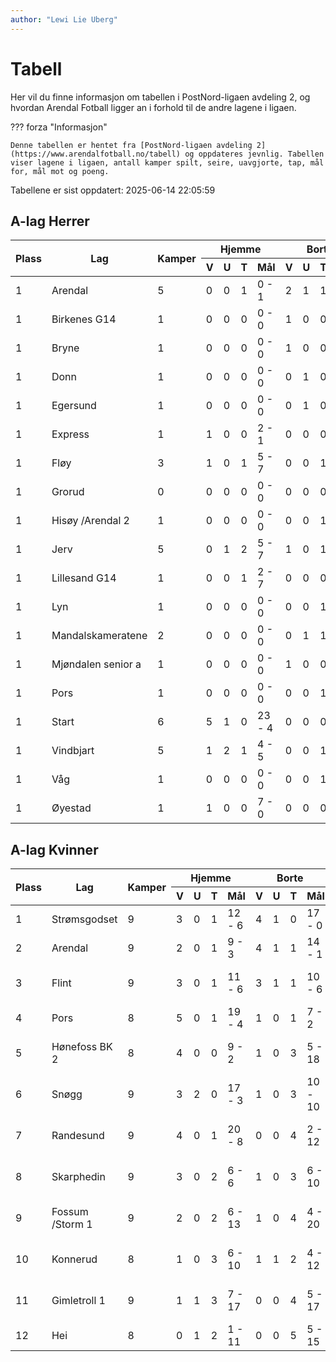 ```yaml
---
author: "Lewi Lie Uberg"
---
```


# Tabell

Her vil du finne informasjon om tabellen i PostNord-ligaen avdeling 2, og hvordan Arendal Fotball ligger an i forhold til de andre lagene i ligaen.

??? forza "Informasjon"

    Denne tabellen er hentet fra [PostNord-ligaen avdeling 2](https://www.arendalfotball.no/tabell) og oppdateres jevnlig. Tabellen viser lagene i ligaen, antall kamper spilt, seire, uavgjorte, tap, mål for, mål mot og poeng.

Tabellene er sist oppdatert: 2025-06-14 22:05:59

## A-lag Herrer

<table>
  <thead>
    <tr class="row-highlight">
      <th rowspan="2">Plass</th>
      <th rowspan="2">Lag</th>
      <th rowspan="2">Kamper</th>
      <th colspan="4">Hjemme</th>
      <th colspan="4">Borte</th>
      <th colspan="5">Total</th>
      <th rowspan="2">Poeng</th>
    </tr>
    <tr class="row-highlight">
      <th>V</th>
      <th>U</th>
      <th>T</th>
      <th>Mål</th>
      <th>V</th>
      <th>U</th>
      <th>T</th>
      <th>Mål</th>
      <th>V</th>
      <th>U</th>
      <th>T</th>
      <th>Mål</th>
      <th>Diff</th>
    </tr>
  </thead>
  <tbody>
    <tr class="row-highlight">
      <td>1</td>
      <td>Arendal</td>
      <td>5</td>
      <td>0</td>
      <td>0</td>
      <td>1</td>
      <td>0 - 1</td>
      <td>2</td>
      <td>1</td>
      <td>1</td>
      <td>10 - 7</td>
      <td>2</td>
      <td>1</td>
      <td>2</td>
      <td>10 - 8</td>
      <td>2</td>
      <td>0</td>
    </tr>
    <tr>
      <td>1</td>
      <td>Birkenes G14</td>
      <td>1</td>
      <td>0</td>
      <td>0</td>
      <td>0</td>
      <td>0 - 0</td>
      <td>1</td>
      <td>0</td>
      <td>0</td>
      <td>7 - 2</td>
      <td>1</td>
      <td>0</td>
      <td>0</td>
      <td>7 - 2</td>
      <td>5</td>
      <td>0</td>
    </tr>
    <tr>
      <td>1</td>
      <td>Bryne</td>
      <td>1</td>
      <td>0</td>
      <td>0</td>
      <td>0</td>
      <td>0 - 0</td>
      <td>1</td>
      <td>0</td>
      <td>0</td>
      <td>1 - 0</td>
      <td>1</td>
      <td>0</td>
      <td>0</td>
      <td>1 - 0</td>
      <td>1</td>
      <td>0</td>
    </tr>
    <tr>
      <td>1</td>
      <td>Donn</td>
      <td>1</td>
      <td>0</td>
      <td>0</td>
      <td>0</td>
      <td>0 - 0</td>
      <td>0</td>
      <td>1</td>
      <td>0</td>
      <td>1 - 1</td>
      <td>0</td>
      <td>1</td>
      <td>0</td>
      <td>1 - 1</td>
      <td>0</td>
      <td>0</td>
    </tr>
    <tr>
      <td>1</td>
      <td>Egersund</td>
      <td>1</td>
      <td>0</td>
      <td>0</td>
      <td>0</td>
      <td>0 - 0</td>
      <td>0</td>
      <td>1</td>
      <td>0</td>
      <td>0 - 0</td>
      <td>0</td>
      <td>1</td>
      <td>0</td>
      <td>0 - 0</td>
      <td>0</td>
      <td>0</td>
    </tr>
    <tr>
      <td>1</td>
      <td>Express</td>
      <td>1</td>
      <td>1</td>
      <td>0</td>
      <td>0</td>
      <td>2 - 1</td>
      <td>0</td>
      <td>0</td>
      <td>0</td>
      <td>0 - 0</td>
      <td>1</td>
      <td>0</td>
      <td>0</td>
      <td>2 - 1</td>
      <td>1</td>
      <td>0</td>
    </tr>
    <tr>
      <td>1</td>
      <td>Fløy</td>
      <td>3</td>
      <td>1</td>
      <td>0</td>
      <td>1</td>
      <td>5 - 7</td>
      <td>0</td>
      <td>0</td>
      <td>1</td>
      <td>1 - 5</td>
      <td>1</td>
      <td>0</td>
      <td>2</td>
      <td>6 - 12</td>
      <td>-6</td>
      <td>0</td>
    </tr>
    <tr>
      <td>1</td>
      <td>Grorud</td>
      <td>0</td>
      <td>0</td>
      <td>0</td>
      <td>0</td>
      <td>0 - 0</td>
      <td>0</td>
      <td>0</td>
      <td>0</td>
      <td>0 - 0</td>
      <td>0</td>
      <td>0</td>
      <td>0</td>
      <td>0 - 0</td>
      <td>0</td>
      <td>0</td>
    </tr>
    <tr class="row-highlight">
      <td>1</td>
      <td>Hisøy /Arendal 2</td>
      <td>1</td>
      <td>0</td>
      <td>0</td>
      <td>0</td>
      <td>0 - 0</td>
      <td>0</td>
      <td>0</td>
      <td>1</td>
      <td>0 - 7</td>
      <td>0</td>
      <td>0</td>
      <td>1</td>
      <td>0 - 7</td>
      <td>-7</td>
      <td>0</td>
    </tr>
    <tr>
      <td>1</td>
      <td>Jerv</td>
      <td>5</td>
      <td>0</td>
      <td>1</td>
      <td>2</td>
      <td>5 - 7</td>
      <td>1</td>
      <td>0</td>
      <td>1</td>
      <td>2 - 3</td>
      <td>1</td>
      <td>1</td>
      <td>3</td>
      <td>7 - 10</td>
      <td>-3</td>
      <td>0</td>
    </tr>
    <tr>
      <td>1</td>
      <td>Lillesand G14</td>
      <td>1</td>
      <td>0</td>
      <td>0</td>
      <td>1</td>
      <td>2 - 7</td>
      <td>0</td>
      <td>0</td>
      <td>0</td>
      <td>0 - 0</td>
      <td>0</td>
      <td>0</td>
      <td>1</td>
      <td>2 - 7</td>
      <td>-5</td>
      <td>0</td>
    </tr>
    <tr>
      <td>1</td>
      <td>Lyn</td>
      <td>1</td>
      <td>0</td>
      <td>0</td>
      <td>0</td>
      <td>0 - 0</td>
      <td>0</td>
      <td>0</td>
      <td>1</td>
      <td>0 - 2</td>
      <td>0</td>
      <td>0</td>
      <td>1</td>
      <td>0 - 2</td>
      <td>-2</td>
      <td>0</td>
    </tr>
    <tr>
      <td>1</td>
      <td>Mandalskameratene</td>
      <td>2</td>
      <td>0</td>
      <td>0</td>
      <td>0</td>
      <td>0 - 0</td>
      <td>0</td>
      <td>1</td>
      <td>1</td>
      <td>3 - 4</td>
      <td>0</td>
      <td>1</td>
      <td>1</td>
      <td>3 - 4</td>
      <td>-1</td>
      <td>0</td>
    </tr>
    <tr>
      <td>1</td>
      <td>Mjøndalen senior a</td>
      <td>1</td>
      <td>0</td>
      <td>0</td>
      <td>0</td>
      <td>0 - 0</td>
      <td>1</td>
      <td>0</td>
      <td>0</td>
      <td>4 - 3</td>
      <td>1</td>
      <td>0</td>
      <td>0</td>
      <td>4 - 3</td>
      <td>1</td>
      <td>0</td>
    </tr>
    <tr>
      <td>1</td>
      <td>Pors</td>
      <td>1</td>
      <td>0</td>
      <td>0</td>
      <td>0</td>
      <td>0 - 0</td>
      <td>0</td>
      <td>0</td>
      <td>1</td>
      <td>0 - 2</td>
      <td>0</td>
      <td>0</td>
      <td>1</td>
      <td>0 - 2</td>
      <td>-2</td>
      <td>0</td>
    </tr>
    <tr>
      <td>1</td>
      <td>Start</td>
      <td>6</td>
      <td>5</td>
      <td>1</td>
      <td>0</td>
      <td>23 - 4</td>
      <td>0</td>
      <td>0</td>
      <td>0</td>
      <td>0 - 0</td>
      <td>5</td>
      <td>1</td>
      <td>0</td>
      <td>23 - 4</td>
      <td>19</td>
      <td>0</td>
    </tr>
    <tr>
      <td>1</td>
      <td>Vindbjart</td>
      <td>5</td>
      <td>1</td>
      <td>2</td>
      <td>1</td>
      <td>4 - 5</td>
      <td>0</td>
      <td>0</td>
      <td>1</td>
      <td>1 - 2</td>
      <td>1</td>
      <td>2</td>
      <td>2</td>
      <td>5 - 7</td>
      <td>-2</td>
      <td>0</td>
    </tr>
    <tr>
      <td>1</td>
      <td>Våg</td>
      <td>1</td>
      <td>0</td>
      <td>0</td>
      <td>0</td>
      <td>0 - 0</td>
      <td>0</td>
      <td>0</td>
      <td>1</td>
      <td>2 - 10</td>
      <td>0</td>
      <td>0</td>
      <td>1</td>
      <td>2 - 10</td>
      <td>-8</td>
      <td>0</td>
    </tr>
    <tr>
      <td>1</td>
      <td>Øyestad</td>
      <td>1</td>
      <td>1</td>
      <td>0</td>
      <td>0</td>
      <td>7 - 0</td>
      <td>0</td>
      <td>0</td>
      <td>0</td>
      <td>0 - 0</td>
      <td>1</td>
      <td>0</td>
      <td>0</td>
      <td>7 - 0</td>
      <td>7</td>
      <td>0</td>
    </tr>
  </tbody>
</table>

## A-lag Kvinner

<table>
  <thead>
    <tr class="row-highlight">
      <th rowspan="2">Plass</th>
      <th rowspan="2">Lag</th>
      <th rowspan="2">Kamper</th>
      <th colspan="4">Hjemme</th>
      <th colspan="4">Borte</th>
      <th colspan="5">Total</th>
      <th rowspan="2">Poeng</th>
    </tr>
    <tr class="row-highlight">
      <th>V</th>
      <th>U</th>
      <th>T</th>
      <th>Mål</th>
      <th>V</th>
      <th>U</th>
      <th>T</th>
      <th>Mål</th>
      <th>V</th>
      <th>U</th>
      <th>T</th>
      <th>Mål</th>
      <th>Diff</th>
    </tr>
  </thead>
  <tbody>
    <tr>
      <td>1</td>
      <td>Strømsgodset</td>
      <td>9</td>
      <td>3</td>
      <td>0</td>
      <td>1</td>
      <td>12 - 6</td>
      <td>4</td>
      <td>1</td>
      <td>0</td>
      <td>17 - 0</td>
      <td>7</td>
      <td>1</td>
      <td>1</td>
      <td>29 - 6</td>
      <td>23</td>
      <td>22</td>
    </tr>
    <tr class="row-highlight">
      <td>2</td>
      <td>Arendal</td>
      <td>9</td>
      <td>2</td>
      <td>0</td>
      <td>1</td>
      <td>9 - 3</td>
      <td>4</td>
      <td>1</td>
      <td>1</td>
      <td>14 - 1</td>
      <td>6</td>
      <td>1</td>
      <td>2</td>
      <td>23 - 4</td>
      <td>19</td>
      <td>19</td>
    </tr>
    <tr>
      <td>3</td>
      <td>Flint</td>
      <td>9</td>
      <td>3</td>
      <td>0</td>
      <td>1</td>
      <td>11 - 6</td>
      <td>3</td>
      <td>1</td>
      <td>1</td>
      <td>10 - 6</td>
      <td>6</td>
      <td>1</td>
      <td>2</td>
      <td>21 - 12</td>
      <td>9</td>
      <td>19</td>
    </tr>
    <tr>
      <td>4</td>
      <td>Pors</td>
      <td>8</td>
      <td>5</td>
      <td>0</td>
      <td>1</td>
      <td>19 - 4</td>
      <td>1</td>
      <td>0</td>
      <td>1</td>
      <td>7 - 2</td>
      <td>6</td>
      <td>0</td>
      <td>2</td>
      <td>26 - 6</td>
      <td>20</td>
      <td>18</td>
    </tr>
    <tr>
      <td>5</td>
      <td>Hønefoss BK 2</td>
      <td>8</td>
      <td>4</td>
      <td>0</td>
      <td>0</td>
      <td>9 - 2</td>
      <td>1</td>
      <td>0</td>
      <td>3</td>
      <td>5 - 18</td>
      <td>5</td>
      <td>0</td>
      <td>3</td>
      <td>14 - 20</td>
      <td>-6</td>
      <td>15</td>
    </tr>
    <tr>
      <td>6</td>
      <td>Snøgg</td>
      <td>9</td>
      <td>3</td>
      <td>2</td>
      <td>0</td>
      <td>17 - 3</td>
      <td>1</td>
      <td>0</td>
      <td>3</td>
      <td>10 - 10</td>
      <td>4</td>
      <td>2</td>
      <td>3</td>
      <td>27 - 13</td>
      <td>14</td>
      <td>14</td>
    </tr>
    <tr>
      <td>7</td>
      <td>Randesund</td>
      <td>9</td>
      <td>4</td>
      <td>0</td>
      <td>1</td>
      <td>20 - 8</td>
      <td>0</td>
      <td>0</td>
      <td>4</td>
      <td>2 - 12</td>
      <td>4</td>
      <td>0</td>
      <td>5</td>
      <td>22 - 20</td>
      <td>2</td>
      <td>12</td>
    </tr>
    <tr>
      <td>8</td>
      <td>Skarphedin</td>
      <td>9</td>
      <td>3</td>
      <td>0</td>
      <td>2</td>
      <td>6 - 6</td>
      <td>1</td>
      <td>0</td>
      <td>3</td>
      <td>6 - 10</td>
      <td>4</td>
      <td>0</td>
      <td>5</td>
      <td>12 - 16</td>
      <td>-4</td>
      <td>12</td>
    </tr>
    <tr>
      <td>9</td>
      <td>Fossum /Storm 1</td>
      <td>9</td>
      <td>2</td>
      <td>0</td>
      <td>2</td>
      <td>6 - 13</td>
      <td>1</td>
      <td>0</td>
      <td>4</td>
      <td>4 - 20</td>
      <td>3</td>
      <td>0</td>
      <td>6</td>
      <td>10 - 33</td>
      <td>-23</td>
      <td>9</td>
    </tr>
    <tr>
      <td>10</td>
      <td>Konnerud</td>
      <td>8</td>
      <td>1</td>
      <td>0</td>
      <td>3</td>
      <td>6 - 10</td>
      <td>1</td>
      <td>1</td>
      <td>2</td>
      <td>4 - 12</td>
      <td>2</td>
      <td>1</td>
      <td>5</td>
      <td>10 - 22</td>
      <td>-12</td>
      <td>7</td>
    </tr>
    <tr>
      <td>11</td>
      <td>Gimletroll 1</td>
      <td>9</td>
      <td>1</td>
      <td>1</td>
      <td>3</td>
      <td>7 - 17</td>
      <td>0</td>
      <td>0</td>
      <td>4</td>
      <td>5 - 17</td>
      <td>1</td>
      <td>1</td>
      <td>7</td>
      <td>12 - 34</td>
      <td>-22</td>
      <td>4</td>
    </tr>
    <tr>
      <td>12</td>
      <td>Hei</td>
      <td>8</td>
      <td>0</td>
      <td>1</td>
      <td>2</td>
      <td>1 - 11</td>
      <td>0</td>
      <td>0</td>
      <td>5</td>
      <td>5 - 15</td>
      <td>0</td>
      <td>1</td>
      <td>7</td>
      <td>6 - 26</td>
      <td>-20</td>
      <td>1</td>
    </tr>
  </tbody>
</table>
